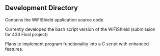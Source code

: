 ## Development Directory

Contains the WiFiShield application source code.

Currently developed the bash script version of the WiFiShield (submission for 433 Final project)

Plans to implement program functionality into a C script with enhanced features.
